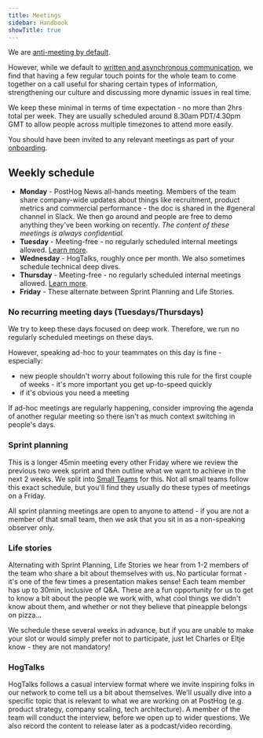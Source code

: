 ```yaml
---
title: Meetings
sidebar: Handbook
showTitle: true
---
```


We are [anti-meeting by default](/blog/meetings). 

However, while we default to [written and asynchronous communication](/handbook/company/communication), we find that having a few regular touch points for the whole team to come together on a call useful for sharing certain types of information, strengthening our culture and discussing more dynamic issues in real time. 

We keep these minimal in terms of time expectation - no more than 2hrs total per week. They are usually scheduled around 8.30am PDT/4.30pm GMT to allow people across multiple timezones to attend more easily. 

You should have been invited to any relevant meetings as part of your [onboarding](/handbook/people/onboarding). 

## Weekly schedule

- **Monday** - PostHog News all-hands meeting. Members of the team share company-wide updates about things like recruitment, product metrics and commercial performance - the doc is shared in the #general channel in Slack. We then go around and people are free to demo anything they've been working on recently. _The content of these meetings is always confidential._
- **Tuesday** - Meeting-free - no regularly scheduled internal meetings allowed. [Learn more](#no-recurring-meeting-days-tuesdaysthursdays).
- **Wednesday** - HogTalks, roughly once per month. We also sometimes schedule technical deep dives.
- **Thursday** - Meeting-free - no regularly scheduled internal meetings allowed. [Learn more](#no-recurring-meeting-days-tuesdaysthursdays).
- **Friday** - These alternate between Sprint Planning and Life Stories.

### No recurring meeting days (Tuesdays/Thursdays)

We try to keep these days focused on deep work. Therefore, we run no regularly scheduled meetings on these days.

However, speaking ad-hoc to your teammates on this day is fine - especially:

* new people shouldn't worry about following this rule for the first couple of weeks - it's more important you get up-to-speed quickly
* if it's obvious you need a meeting

If ad-hoc meetings are regularly happening, consider improving the agenda of another regular meeting so there isn't as much context switching in people's days.

### Sprint planning

This is a longer 45min meeting every other Friday where we review the previous two week sprint and then outline what we want to achieve in the next 2 weeks. We split into [Small Teams](/handbook/people/team-structure/team-structure) for this. Not all small teams follow this exact schedule, but you'll find they usually do these types of meetings on a Friday. 

All sprint planning meetings are open to anyone to attend - if you are not a member of that small team, then we ask that you sit in as a non-speaking observer only. 

### Life stories

Alternating with Sprint Planning, Life Stories we hear from 1-2 members of the team who share a bit about themselves with us. No particular format - it's one of the few times a presentation makes sense! Each team member has up to 30min, inclusive of Q&A. These are a fun opportunity for us to get to know a bit about the people we work with, what cool things we didn't know about them, and whether or not they believe that pineapple belongs on pizza...

We schedule these several weeks in advance, but if you are unable to make your slot or would simply prefer not to participate, just let Charles or Eltje know - they are not mandatory!

### HogTalks

HogTalks follows a casual interview format where we invite inspiring folks in our network to come tell us a bit about themselves. We'll usually dive into a specific topic that is relevant to what we are working on at PostHog (e.g. product strategy, company scaling, tech architecture). A member of the team will conduct the interview, before we open up to wider questions. We also record the content to release later as a podcast/video recording.
